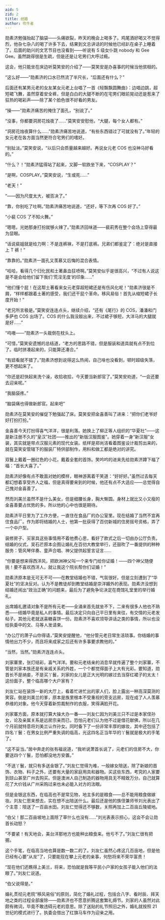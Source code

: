 ```yaml
---
aid: 5
zid: 2
title: 结婚
author: 吹牛者
---
```


勋素济勉强抬起了脑袋——头痛欲裂，昨天的晚会上喝多了。鸡尾酒好喝又不觉得烈，他杂七杂八的喝了许多下去，结果到文总讲话的时候他已经趴在桌子上睡着了。后面的助兴的文艺节目也没看到——听说有 S 级女仆跳 nobody 和 Gee Gee。虽然跳得很是生疏，但是还是让宅男们大呼过瘾。

这会，他只能坐在床边听莫笑安的介绍了——莫笑安是办喜事的时候当他傧相的。

“这么好——”勋素济的口水已然流了半尺长，“后面还有什么？”

后面还有某男元老的女友某女元老上台唱了一首《轻飘飘圆舞曲》：边唱边跳，超短裙飞舞，虽然穿着安全裤，但是白白的大腿不断的在宅男们眼前晃动还是惹来了狂热的喝彩声——除了某个脸色很不好看的男友。

“操——”勋素济痛苦的掩住了面孔，“别说了。”

“没事，你都要洞房花烛夜了……”莫笑安安慰他，“大腿，每个女人都有。”

“洞房花烛夜算什么……”勋素济痛苦地说道，“有些东西错过了可就没有了。”年轻的女元老在各方面当然更符合宅男们的嗜好。

“别扯淡。”莫笑安说，“以后只会质量越来越好。再说女元老 COS 也没神马好看的。”

“什么？！”勋素济猛得站了起来，又脚一软跌坐下来，“COSPLAY？”

“是啊，COSPLAY。”莫笑安说，“生或死……”

“老天！”

“——因为尺度太大，被否决了。”

“靠，你别吃了吐啊。”勋素济痛苦地说道，“还好，等下次再 COS 好了。”

“小裴 COS 了不知火舞。”

“嗯嗯，光她那身打扮就够火辣了。”勋素济回味道——裴莉秀在整个会场上穿得最为显眼。

“话说裴姐就是给力啊：不是连裤袜，不是打底裤。兄弟们都鉴定了：绝对是直接上 T 裤！”

“靠靠的。”勋素济一面孔又羡慕又后悔的混合表情。

“哈哈，看得几个归化民和土著鼻血狂喷啊。”莫笑安似乎是很高兴，“不过有人说这是不是会给他们留下我们‘荒淫无度’的印象……”

“他们懂个屁！在这帮土著看来女元老穿超短裙还是有伤风化呢！”勋素济很是不屑，“样样都跟着土著的感受，我们还干屁个革命。移风易俗！首先从缩短裙子长度开始！”

“老兄所言极是。”莫笑安连连点头，继续介绍，“还有《尾行》的 COS，潘潘和门多萨也 COS 出场了。COS 的什么我没敲出来，不过裙子够短，大洋马的大腿就是好……”

“呜嗷——”勋素济一头栽倒在枕头上。

“可惜，”莫笑安遗憾的总结道，“老方的思路不错，但是服装和道具就有点不到位了。临时拼凑起来的，只能算还凑合。”

“有妞看就不错了。”勋素济想到说得这么热闹，自己啥也没看到，顿时超级失落，更不想起床了。

“你还是赶快起来洗个澡，收拾收拾，今天要当新郎官了。”莫笑安劝道，“一会还要去迎亲呢。”

“我脑袋疼。”

“脑袋痛也得做新郎官。起来吧”

勋素济在莫笑安的催促下勉强起了床。莫笑安把金喜善叫了进来：“把你们老爷好好打扮打扮。”

金喜善今天打扮得喜气洋洋，很是利落。她换上了柳正等人组织的“华夏社”——这是新注册不久的“皇汉”社团——推出的“新版汉服图鉴”。她穿着一身“新汉服”女装，其实就是带点汉服元素的现代女装。纸样是郑尚洁看着图鉴设计裁剪出来的，就在莫笑安管辖下的服装厂特供部制作，用料和做工都是绝对的讲究。

双鬟上戴着一圈红色的小花，戴着全套的首饰。笑吟吟的进来先给勋素济蹲下福了福：“首长大喜了。”

勋素济好像有点不敢面对她的模样，眼神游离着干笑道：“好好好。”虽然过去每天都幻想着享受齐人之福，但是真得要来到的时候，他还有点不大适应——总觉得自己愧对金喜善了。

然而刘美兰虽然不是什么美女，但是细腰长身，胸大臀圆。身材上就比又小又瘦的金喜善要占优势的多。所以他的心中也很是期待。

勋素济平日里为了工作方便，一直住在食品厂的办公室里。现在结婚了当然不宜再住食品厂。作为即将结婚的人士，他第一批获得了百仞新城的住房摇号资格，弄了一个中户型。

装修房子、买家具这些事情用不着他费心思，看好了款式之后一切由办公厅负责。结婚的仪式，吴石芒原本企图让婚礼在百仞大教堂举行，还鼓吹了一番提供的种种服务：管风琴伴奏、童声合唱、神父提供起誓言证言……

“你要是想来得西洋风，把欧洲神父叫一个来专门给你证婚！——四个神父随便挑！要不喜欢西洋人，就让我这个院长帮你们证婚！”

勋素济原本是无可无不可——在教堂结婚也不错，气氛很好。但是立刻遭到了“华夏社”的坚决反对。认为不是教徒却到教堂结婚是崇洋媚外的表现。勋素济没想到结婚还闹出“政治正确”的问题来，最后为了避免争论决定在商馆礼堂里的举行婚礼。

出席婚礼邀请对象不是所有元老——全涌来首先就坐不下，二来有很多人他也不熟悉——结婚毕竟是私人的事情。最后决定只向自己平日里有来往，有交情的元老发帖子。其他元老就送喜糖喜饼一份。勋素济不喜欢领导讲话之类的事情，所以也没给执委中的文、马等人发请柬。

“办公厅的萧子山你得请，”莫笑安提醒他，“他分管元老日常生活琐事。你结婚的事情他出力不少，而且将来成家之后还有许多事要求教他的。”

“当然，当然。”勋素济连连点头。

刘家寨里，张灯结彩，喜气洋洋。要和元老结亲的消息早就传遍了整个刘家寨，不管是刘家本族还是有亲戚关系的外姓，一个个都觉得面子上大有光彩。要知道，勋首长不是纳妾，不是买丫鬟，刘家的女儿是正大光明的嫁过去当穿红裙子的太太！这份面子，整个临高哪个大户家有？

刘友仁站在装饰一新的大厅上，看着忙进忙出的家人们，脸上露出一种高深莫测的笑容。倒是刘美兰的爹，原本是族里根本不受重视的旁支远房，现在成了人人羡慕恭维的对象。他今天穿着新剪裁制作的衣服，笑得满脸开花。

刘家寨方面，原本就打算大操大办一番——刘友仁因为刘美兰只不过是本家侄孙女，论及亲属关系是远房宗亲而已，恐怕元老们认为他不过是借花献佛，所以在几个月前就特意将刘美兰认作孙女。同时备下了一份非常丰厚的嫁妆，其中还包括了四名丫鬟：在男女比例严重失调的临高，光这四名正当年华的丫鬟就是极大的手笔了。

“这不妥当。”居中奔走的张有福说道，“我听说萧首长说了，元老们的住房不大，你要送四个丫鬟，恐怕都没地方安置。”

“不送丫鬟，就只有多送金银了。”刘友仁觉得为难，一般嫁女陪送，除了新娘的首饰、衣物、料子之外，还要有大量的家庭用具和器物。买这些东西，考究的人家要到琼山甚至广州去购买。但是澳洲人自己制造的器物用具无不精致万分。自己就算花了大价钱从广州采购过来也未必能入对方的法眼。

但是金银这东西，在临高也不是常见物，地主多的是粮食——总不能用粮食做嫁妆。刘友仁思来想去，实在想不出陪送什么。最后还是他的族侄兼师爷刘光表出了个主意：陪送了一百亩水田。刘友仁觉得还不够数，关照再加上二百亩丘陵坡地。

“伯父！那二百亩坡地上面除了草什么也没有……”刘光表表示担心，这会不会让勋首长动怒？

“不要紧！有天地会，美台洋那地方也能种出粮食来。他亏不了。”刘友仁很有把握。

这个手笔，在临高当地也算是数一数二的了。刘友仁虽然心疼这几百亩地，但是他已经有心要“从龙”了，只要能现在攀上元老的亲事，何愁将来不荣华富贵！

“现在他们还瞧得上美兰，将来，恐怕就是我等平民小户家的女孩子能入他们的法眼了。”刘友仁说道。

“伯父说得是。”

婚礼贯彻元老院“移风易俗”的原则，简化了婚礼过程，包括合八字、看时辰、拜天地之类的过程全部废除——勋素济也不愿意折腾这套繁礼缛节。刘家的人虽然对此颇有微词，毕竟不敢违碍元老的意思。除了送贴的礼节照旧之外，婚礼就按照 21 世纪的模式进行了。执委会借出了红旗马车作为迎亲之用。
